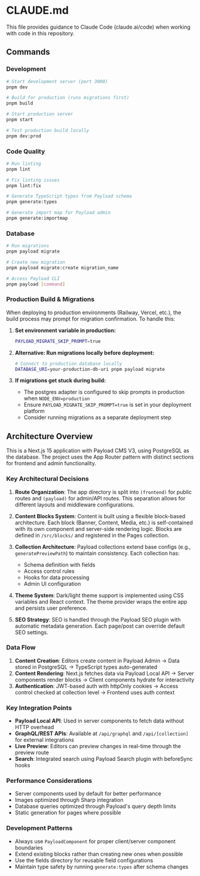 # CLAUDE.md

This file provides guidance to Claude Code (claude.ai/code) when working with code in this repository.

## Commands

### Development
```bash
# Start development server (port 3000)
pnpm dev

# Build for production (runs migrations first)
pnpm build

# Start production server
pnpm start

# Test production build locally
pnpm dev:prod
```

### Code Quality
```bash
# Run linting
pnpm lint

# Fix linting issues
pnpm lint:fix

# Generate TypeScript types from Payload schema
pnpm generate:types

# Generate import map for Payload admin
pnpm generate:importmap
```

### Database
```bash
# Run migrations
pnpm payload migrate

# Create new migration
pnpm payload migrate:create migration_name

# Access Payload CLI
pnpm payload [command]
```

### Production Build & Migrations

When deploying to production environments (Railway, Vercel, etc.), the build process may prompt for migration confirmation. To handle this:

1. **Set environment variable in production:**
   ```bash
   PAYLOAD_MIGRATE_SKIP_PROMPT=true
   ```

2. **Alternative: Run migrations locally before deployment:**
   ```bash
   # Connect to production database locally
   DATABASE_URI=your-production-db-uri pnpm payload migrate
   ```

3. **If migrations get stuck during build:**
   - The postgres adapter is configured to skip prompts in production when `NODE_ENV=production`
   - Ensure `PAYLOAD_MIGRATE_SKIP_PROMPT=true` is set in your deployment platform
   - Consider running migrations as a separate deployment step

## Architecture Overview

This is a Next.js 15 application with Payload CMS V3, using PostgreSQL as the database. The project uses the App Router pattern with distinct sections for frontend and admin functionality.

### Key Architectural Decisions

1. **Route Organization**: The app directory is split into `(frontend)` for public routes and `(payload)` for admin/API routes. This separation allows for different layouts and middleware configurations.

2. **Content Blocks System**: Content is built using a flexible block-based architecture. Each block (Banner, Content, Media, etc.) is self-contained with its own component and server-side rendering logic. Blocks are defined in `/src/blocks/` and registered in the Pages collection.

3. **Collection Architecture**: Payload collections extend base configs (e.g., `generatePreviewPath`) to maintain consistency. Each collection has:
   - Schema definition with fields
   - Access control rules
   - Hooks for data processing
   - Admin UI configuration

4. **Theme System**: Dark/light theme support is implemented using CSS variables and React context. The theme provider wraps the entire app and persists user preference.

5. **SEO Strategy**: SEO is handled through the Payload SEO plugin with automatic metadata generation. Each page/post can override default SEO settings.

### Data Flow

1. **Content Creation**: Editors create content in Payload Admin → Data stored in PostgreSQL → TypeScript types auto-generated
2. **Content Rendering**: Next.js fetches data via Payload Local API → Server components render blocks → Client components hydrate for interactivity
3. **Authentication**: JWT-based auth with httpOnly cookies → Access control checked at collection level → Frontend uses auth context

### Key Integration Points

- **Payload Local API**: Used in server components to fetch data without HTTP overhead
- **GraphQL/REST APIs**: Available at `/api/graphql` and `/api/[collection]` for external integrations
- **Live Preview**: Editors can preview changes in real-time through the preview route
- **Search**: Integrated search using Payload Search plugin with beforeSync hooks

### Performance Considerations

- Server components used by default for better performance
- Images optimized through Sharp integration
- Database queries optimized through Payload's query depth limits
- Static generation for pages where possible

### Development Patterns

- Always use `PayloadComponent` for proper client/server component boundaries
- Extend existing blocks rather than creating new ones when possible
- Use the fields directory for reusable field configurations
- Maintain type safety by running `generate:types` after schema changes